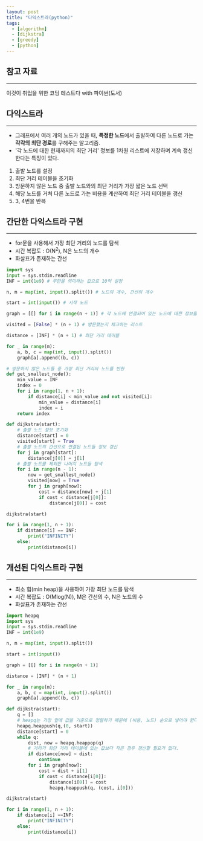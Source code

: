 ```yaml
---
layout: post
title: "다익스트라(python)"
tags:
  - [algorithm]
  - [dijkstra]
  - [greedy]
  - [python]
---
```


## 참고 자료

---

이것이 취업을 위한 코딩 테스트다 with 파이썬(도서)

## 다익스트라

---

- 그래프에서 여러 개의 노드가 있을 때, **특정한 노드**에서 출발하여 다른 노드로 가는 **각각의 최단 경로**를 구해주는 알고리즘.
- '각 노드에 대한 현재까지의 최단 거리' 정보를 1차원 리스트에 저장하며 계속 갱신한다는 특징이 있다.

1. 출발 노드를 설정
1. 최단 거리 테이블을 초기화
1. 방문하지 않은 노드 중 출발 노드와의 최단 거리가 가장 짧은 노드 선택
1. 해당 노드를 거쳐 다른 노드로 가는 비용을 계산하여 최단 거리 테이블을 갱신
1. 3, 4번을 반복

## 간단한 다익스트라 구현

---

- for문을 사용해서 가장 최단 거리의 노드를 탐색
- 시간 복잡도 : O(N<sup>2</sup>), N은 노드의 개수
- 화살표가 존재하는 간선

```python
import sys
input = sys.stdin.readline
INF = int(1e9) # 무한을 의미하는 값으로 10억 설정

n, m = map(int, input().split()) # 노드의 개수, 간선의 개수

start = int(input()) # 시작 노드

graph = [[] for i in range(n + 1)] # 각 노드에 연결되어 있는 노드에 대한 정보를 담은 리스트

visited = [False] * (n + 1) # 방문했는지 체크하는 리스트

distance = [INF] * (n + 1) # 최단 거리 테이블

for _ in range(m):
    a, b, c = map(int, input().split())
    graph[a].append((b, c))

# 방문하지 않은 노드들 중 가장 최단 거리의 노드를 반환
def get_smallest_node():
    min_value = INF
    index = 0
    for i in range(1, n + 1):
        if distance[i] < min_value and not visited[i]:
            min_value = distance[i]
            index = i
    return index

def dijkstra(start):
    # 출발 노드 정보 초기화
    distance[start] = 0
    visited[start] = True
    # 출발 노드의 간선으로 연결된 노드들 정보 갱신
    for j in graph[start]:
        distance[j[0]] = j[1]
    # 출발 노드를 제외한 나머지 노드들 탐색
    for i in range(n - 1):
        now = get_smallest_node()
        visited[now] = True
        for j in graph[now]:
            cost = distance[now] + j[1]
            if cost < distance[j[0]]:
                distance[j[0]] = cost

dijkstra(start)

for i in range(1, n + 1):
    if distance[i] == INF:
        print("INFINITY")
    else:
        print(distance[i])
```

## 개선된 다익스트라 구현

---

- 최소 힙(min heap)을 사용하여 가장 최단 노드를 탐색
- 시간 복잡도 : O(Mlog(N)), M은 간선의 수, N은 노드의 수
- 화살표가 존재하는 간선

```python
import heapq
import sys
input = sys.stdin.readline
INF = int(1e9)

n, m = map(int, input().split())

start = int(input())

graph = [[] for i in range(n + 1)]

distance = [INF] * (n + 1)

for _ in range(m):
    a, b, c = map(int, input().split())
    graph[a].append((b, c))

def dijkstra(start):
    q = []
    # heapq는 가장 앞에 값을 기준으로 정렬하기 때문에 (비용, 노드) 순으로 넣어야 한다.
    heapq.heappush(q,(0, start))
    distance[start] = 0
    while q:
        dist, now = heapq.heappop(q)
        # 거리가 최단 거리 테이블에 있는 값보다 작은 경우 갱신할 필요가 없다.
        if distance[now] < dist:
            continue
        for i in graph[now]:
            cost = dist + i[1]
            if cost < distance[i[0]]:
                distance[i[0]] = cost
                heapq.heappush(q, (cost, i[0]))

dijkstra(start)

for i in range(1, n + 1):
    if distance[i] ==INF:
        print("INFINITY")
    else:
        print(distance[i])
```
